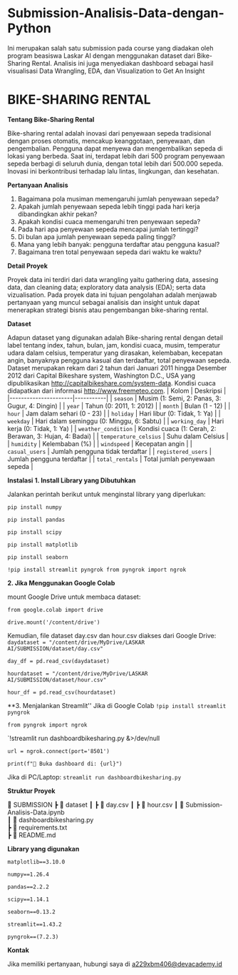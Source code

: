 # Submission-Analisis-Data-dengan-Python
Ini merupakan salah satu submission pada course yang diadakan oleh program beasiswa Laskar AI dengan menggunakan dataset dari Bike-Sharing Rental. Analisis ini juga menyediakan dashboard sebagai hasil visualisasi Data Wrangling, EDA, dan Visualization to Get An Insight

# BIKE-SHARING RENTAL 
**Tentang Bike-Sharing Rental**

Bike-sharing rental adalah inovasi dari penyewaan sepeda tradisional dengan proses otomatis, mencakup keanggotaan, penyewaan, dan pengembalian. Pengguna dapat menyewa dan mengembalikan sepeda di lokasi yang berbeda. Saat ini, terdapat lebih dari 500 program penyewaan sepeda berbagi di seluruh dunia, dengan total lebih dari 500.000 sepeda. Inovasi ini berkontribusi terhadap lalu lintas, lingkungan, dan kesehatan.

**Pertanyaan Analisis**

1. Bagaimana pola musiman memengaruhi jumlah penyewaan sepeda?
2. Apakah jumlah penyewaan sepeda lebih tinggi pada hari kerja dibandingkan akhir pekan?
3. Apakah kondisi cuaca memengaruhi tren penyewaan sepeda?
4. Pada hari apa penyewaan sepeda mencapai jumlah tertinggi?
5. Di bulan apa jumlah penyewaan sepeda paling tinggi?
6. Mana yang lebih banyak: pengguna terdaftar atau pengguna kasual?
7. Bagaimana tren total penyewaan sepeda dari waktu ke waktu?

**Detail Proyek**

Proyek data ini terdiri dari data wrangling yaitu gathering data, assesing data, dan cleaning data; exploratory data analysis (EDA); serta data vizualisation.
Pada proyek data ini tujuan pengolahan adalah menjawab pertanyaan yang muncul sebagai analisis dan insight untuk dapat menerapkan strategi bisnis atau pengembangan bike-sharing rental.

**Dataset**

Adapun dataset yang digunakan adalah Bike-sharing rental dengan detail label tentang index, tahun, bulan, jam, kondisi cuaca, musim, temperatur udara dalam celsius, temperatur yang dirasakan, kelembaban, kecepatan angin, banyaknya pengguna kasual dan terdaaftar, total penyewaan sepeda.
Dataset merupakan rekam dari 2 tahun dari Januari 2011 hingga Desember 2012 dari Capital Bikeshare system, Washington D.C., USA yang dipublikasikan http://capitalbikeshare.com/system-data. 
Kondisi cuaca didapatkan dari informasi http://www.freemeteo.com.
| Kolom                 | Deskripsi |
|----------------------|-----------|
| `season`            | Musim (1: Semi, 2: Panas, 3: Gugur, 4: Dingin) |
| `year`              | Tahun (0: 2011, 1: 2012) |
| `month`             | Bulan (1 - 12) |
| `hour`              | Jam dalam sehari (0 - 23) |
| `holiday`           | Hari libur (0: Tidak, 1: Ya) |
| `weekday`           | Hari dalam seminggu (0: Minggu, 6: Sabtu) |
| `working_day`       | Hari kerja (0: Tidak, 1: Ya) |
| `weather_condition` | Kondisi cuaca (1: Cerah, 2: Berawan, 3: Hujan, 4: Badai) |
| `temperature_celsius` | Suhu dalam Celsius |
| `humidity`          | Kelembaban (%) |
| `windspeed`        | Kecepatan angin |
| `casual_users`      | Jumlah pengguna tidak terdaftar |
| `registered_users`  | Jumlah pengguna terdaftar |
| `total_rentals`     | Total jumlah penyewaan sepeda |

**Instalasi**
**1. Install Library yang Dibutuhkan**

Jalankan perintah berikut untuk menginstal library yang diperlukan:

`pip install numpy`

`pip install pandas`

`pip install scipy`

`pip install matplotlib`

`pip install seaborn`

`!pip install streamlit pyngrok
from pyngrok import ngrok`

**2.  Jika Menggunakan Google Colab**

mount Google Drive untuk membaca dataset:

`from google.colab import drive`

`drive.mount('/content/drive')`

Kemudian, file dataset day.csv dan hour.csv diakses dari Google Drive:
`daydataset = "/content/drive/MyDrive/LASKAR AI/SUBMISSION/dataset/day.csv"`

`day_df = pd.read_csv(daydataset)`

`hourdataset = "/content/drive/MyDrive/LASKAR AI/SUBMISSION/dataset/hour.csv"`

`hour_df = pd.read_csv(hourdataset)`

**3.  Menjalankan Streamlit''
Jika di Google Colab
`!pip install streamlit pyngrok`

`from pyngrok import ngrok`

`!streamlit run dashboardbikesharing.py &>/dev/null 

`url = ngrok.connect(port='8501')`

`print(f"🎯 Buka dashboard di: {url}")`

Jika di PC/Laptop:
`streamlit run dashboardbikesharing.py`

**Struktur Proyek**

📂 SUBMISSION
 ┣ 📂 dataset
 ┃ ┣ 📄 day.csv
 ┃ ┣ 📄 hour.csv
 ┃ 📄 Submission-Analisis-Data.ipynb  
 ┃ 📄 dashboardbikesharing.py  
 ┣ 📄 requirements.txt  
 ┣ 📄 README.md  

**Library yang digunakan**

`matplotlib==3.10.0`

`numpy==1.26.4`

`pandas==2.2.2`

`scipy==1.14.1`

`seaborn==0.13.2`

`streamlit==1.43.2`

`pyngrok==(7.2.3)`

**Kontak**

Jika memiliki pertanyaan, hubungi saya di a229xbm406@devacademy.id
